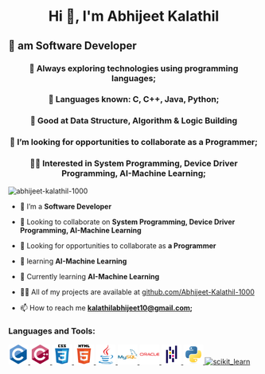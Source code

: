 <h1 align="center">Hi 👋, I'm Abhijeet Kalathil</h1><h2>🔭 am Software Developer</h2>
<h3 align="center">👀 Always exploring technologies using programming languages; </h3><h3 align="center">🌱 Languages known: C, C++, Java, Python;</h3><h3 align="center"> 🦾 Good at Data Structure, Algorithm & Logic Building</h3><h3 align="center"> 💞️ I’m looking for opportunities to collaborate as a Programmer; </h3><h3 align="center">👨‍💻 Interested in System Programming, Device Driver Programming, AI-Machine Learning;</h3>

<p align="left"> <img src="https://komarev.com/ghpvc/?username=abhijeet-kalathil-1000&label=Profile%20views&color=0e75b6&style=flat" alt="abhijeet-kalathil-1000" /> </p>

- 🔭 I’m a **Software Developer**

- 👯 Looking to collaborate on **System Programming, Device Driver Programming, AI-Machine Learning**

- 🤝 Looking for opportunities to collaborate as **a Programmer**

- 📘  learning **AI-Machine Learning**

- 🌱 Currently learning **AI-Machine Learning**

- 👨‍💻 All of my projects are available at [github.com/Abhijeet-Kalathil-1000](github.com/Abhijeet-Kalathil-1000)

- 📫 How to reach me **kalathilabhijeet10@gmail.com;**


<h3 align="left">Languages and Tools:</h3>
<p align="left"> <a href="https://www.cprogramming.com/" target="_blank" rel="noreferrer"> <img src="https://raw.githubusercontent.com/devicons/devicon/master/icons/c/c-original.svg" alt="c" width="40" height="40"/> </a> <a href="https://www.w3schools.com/cpp/" target="_blank" rel="noreferrer"> <img src="https://raw.githubusercontent.com/devicons/devicon/master/icons/cplusplus/cplusplus-original.svg" alt="cplusplus" width="40" height="40"/> </a> <a href="https://www.w3schools.com/css/" target="_blank" rel="noreferrer"> <img src="https://raw.githubusercontent.com/devicons/devicon/master/icons/css3/css3-original-wordmark.svg" alt="css3" width="40" height="40"/> </a> <a href="https://www.w3.org/html/" target="_blank" rel="noreferrer"> <img src="https://raw.githubusercontent.com/devicons/devicon/master/icons/html5/html5-original-wordmark.svg" alt="html5" width="40" height="40"/> </a> <a href="https://www.java.com" target="_blank" rel="noreferrer"> <img src="https://raw.githubusercontent.com/devicons/devicon/master/icons/java/java-original.svg" alt="java" width="40" height="40"/> </a> <a href="https://www.mysql.com/" target="_blank" rel="noreferrer"> <img src="https://raw.githubusercontent.com/devicons/devicon/master/icons/mysql/mysql-original-wordmark.svg" alt="mysql" width="40" height="40"/> </a> <a href="https://www.oracle.com/" target="_blank" rel="noreferrer"> <img src="https://raw.githubusercontent.com/devicons/devicon/master/icons/oracle/oracle-original.svg" alt="oracle" width="40" height="40"/> </a> <a href="https://pandas.pydata.org/" target="_blank" rel="noreferrer"> <img src="https://raw.githubusercontent.com/devicons/devicon/2ae2a900d2f041da66e950e4d48052658d850630/icons/pandas/pandas-original.svg" alt="pandas" width="40" height="40"/> </a> <a href="https://www.python.org" target="_blank" rel="noreferrer"> <img src="https://raw.githubusercontent.com/devicons/devicon/master/icons/python/python-original.svg" alt="python" width="40" height="40"/> </a> <a href="https://scikit-learn.org/" target="_blank" rel="noreferrer"> <img src="https://upload.wikimedia.org/wikipedia/commons/0/05/Scikit_learn_logo_small.svg" alt="scikit_learn" width="40" height="40"/> </a> </p>
